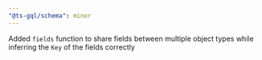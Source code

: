 ```yaml
---
"@ts-gql/schema": minor
---
```


Added `fields` function to share fields between multiple object types while inferring the `Key` of the fields correctly
